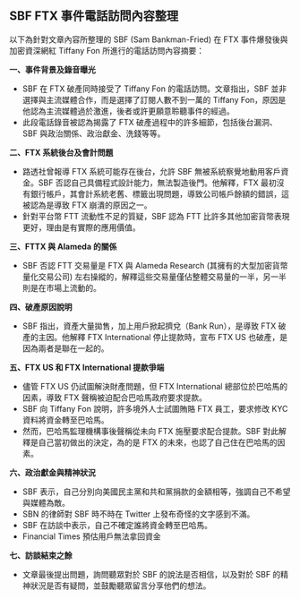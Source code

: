 ## SBF FTX 事件電話訪問內容整理

以下為針對文章內容所整理的 SBF (Sam Bankman-Fried) 在 FTX 事件爆發後與加密資深網紅 Tiffany Fon 所進行的電話訪問內容摘要：

**一、事件背景及錄音曝光**

*   SBF 在 FTX 破產同時接受了 Tiffany Fon 的電話訪問。文章指出，SBF 並非選擇與主流媒體合作，而是選擇了訂閱人數不到一萬的 Tiffany Fon，原因是他認為主流媒體過於激進，後者或許更願意聆聽事件的經過。
*   此段電話錄音被認為揭露了 FTX 破產過程中的許多細節，包括後台漏洞、SBF 與政治關係、政治獻金、洗錢等等。

**二、FTX 系統後台及會計問題**

*   路透社曾報導 FTX 系統可能存在後台，允許 SBF 無被系統察覺地動用客戶資金。SBF 否認自己具備程式設計能力，無法製造後門。他解釋，FTX 最初沒有銀行帳戶，其會計系統老舊、標籤出現問題，導致公司帳戶餘額的錯誤，這被認為是導致 FTX 崩潰的原因之一。
*   針對平台幣 FTT 流動性不足的質疑，SBF 認為 FTT 比許多其他加密貨幣表現更好，理由是有實際的應用價值。

**三、FTTX 與 Alameda 的關係**

*   SBF 否認 FTT 交易量是 FTX 與 Alameda Research (其擁有的大型加密貨幣量化交易公司) 左右操縱的，解釋這些交易量僅佔整體交易量的一半，另一半則是在市場上流動的。

**四、破產原因說明**

*   SBF 指出，資產大量拋售，加上用戶掀起擠兌（Bank Run），是導致 FTX 破產的主因。他解釋 FTX International 停止提款時，宣布 FTX US 也破產，是因為兩者是聯在一起的。

**五、FTX US 和 FTX International 提款爭端**

*   儘管 FTX US 仍試圖解決財產問題，但 FTX International 總部位於巴哈馬的因素，導致 FTX 聲稱被迫配合巴哈馬政府要求提款。
*   SBF 向 Tiffany Fon 說明，許多境外人士試圖賄賂 FTX 員工，要求修改 KYC 資料將資金轉至巴哈馬。
*   然而，巴哈馬監理機構事後聲稱從未向 FTX 施壓要求配合提款。SBF 對此解釋是自己當初做出的決定，為的是 FTX 的未來，也認了自己住在巴哈馬的因素。

**六、政治獻金與精神狀況**

*   SBF 表示，自己分別向美國民主黨和共和黨捐款的金額相等，強調自己不希望與媒體為敵。
*   SBN 的律師對 SBF 時不時在 Twitter 上發布奇怪的文字感到不滿。
*   SBF 在訪談中表示，自己不確定誰將資金轉至巴哈馬。
*   Financial Times 預估用戶無法拿回資金

**七、訪談結束之餘**

*   文章最後提出問題，詢問聽眾對於 SBF 的說法是否相信，以及對於 SBF 的精神狀況是否有疑問，並鼓勵聽眾留言分享他們的想法。